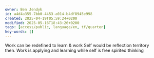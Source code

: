```yaml
---
owner: Ben Jendyk
id: a4d4a355-7bb0-4453-a014-b4df8945e998
created: 2025-04-19T05:59:24+0200
modified: 2025-05-16T18:43:26+0200
tags: [access/public, language/en, tf/quarter]
key-words: []
---
```


Work can be redefined to learn & work
Self would be reflection territory then.
Work is applying and learning while self is free spirited thinking 